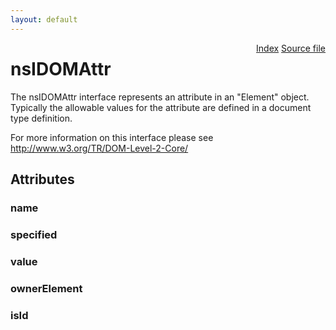 ```yaml
---
layout: default
---
```

<div class='links' style='float:right'><a href="../index.html">Index</a>
<a href="http://dxr.mozilla.org/mozilla-central/source/dom/interfaces/core/nsIDOMAttr.idl">Source file</a>
</div>

# nsIDOMAttr #
  
The nsIDOMAttr interface represents an attribute in an "Element" object.   
Typically the allowable values for the attribute are defined in a document   
type definition.  
  
For more information on this interface please see   
http://www.w3.org/TR/DOM-Level-2-Core/  
  

## Attributes ##

### name ###

### specified ###

### value ###

### ownerElement ###

### isId ###
